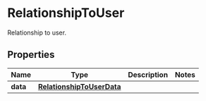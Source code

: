 

# RelationshipToUser

Relationship to user.

## Properties

Name | Type | Description | Notes
------------ | ------------- | ------------- | -------------
**data** | [**RelationshipToUserData**](RelationshipToUserData.md) |  | 



